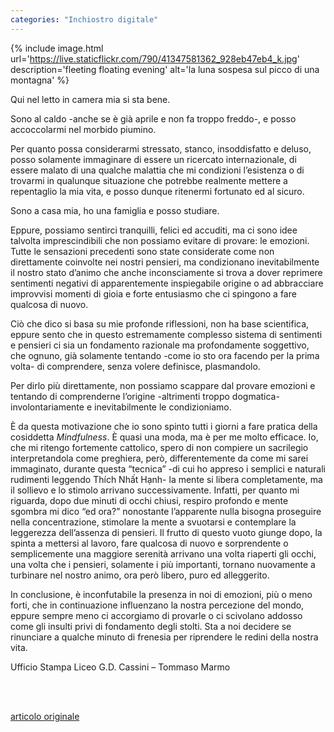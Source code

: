 ```yaml
---
categories: "Inchiostro digitale"
---
```

{% include image.html url='https://live.staticflickr.com/790/41347581362_928eb47eb4_k.jpg' description='fleeting floating evening' alt='la luna sospesa sul picco di una montagna' %}

Qui nel letto in camera mia si sta bene.

Sono al caldo -anche se è già aprile e non fa troppo freddo-, e posso accoccolarmi nel morbido piumino.

Per quanto possa considerarmi stressato, stanco, insoddisfatto e deluso, posso solamente immaginare di essere un ricercato internazionale, di essere malato di una qualche malattia che mi condizioni l’esistenza o di trovarmi in qualunque situazione che potrebbe realmente mettere a repentaglio la mia vita, e posso dunque ritenermi fortunato ed al sicuro.

Sono a casa mia, ho una famiglia e posso studiare.

Eppure, possiamo sentirci tranquilli, felici ed accuditi, ma ci sono idee talvolta imprescindibili che non possiamo evitare di provare: le emozioni. Tutte le sensazioni precedenti sono state considerate come non direttamente coinvolte nei nostri pensieri, ma condizionano inevitabilmente il nostro stato d’animo che anche inconsciamente si trova a dover reprimere sentimenti negativi di apparentemente inspiegabile origine o ad abbracciare improvvisi momenti di gioia e forte entusiasmo che ci spingono a fare qualcosa di nuovo.

Ciò che dico si basa su mie profonde riflessioni, non ha base scientifica, eppure sento che in questo estremamente complesso sistema di sentimenti e pensieri ci sia un fondamento razionale ma profondamente soggettivo, che ognuno, già solamente tentando -come io sto ora facendo per la prima volta- di comprendere, senza volere definisce, plasmandolo.

Per dirlo più direttamente, non possiamo scappare dal provare emozioni e tentando di comprenderne l’origine -altrimenti troppo dogmatica- involontariamente e inevitabilmente le condizioniamo.

È da questa motivazione che io sono spinto tutti i giorni a fare pratica della cosiddetta _Mindfulness_. È quasi una moda, ma è per me molto efficace. Io, che mi ritengo fortemente cattolico, spero di non compiere un sacrilegio interpretandola come preghiera, però, differentemente da come mi sarei immaginato, durante questa “tecnica” -di cui ho appreso i semplici e naturali rudimenti leggendo Thích Nhất Hạnh- la mente si libera completamente, ma il sollievo e lo stimolo arrivano successivamente. Infatti, per quanto mi riguarda, dopo due minuti di occhi chiusi, respiro profondo e mente sgombra mi dico “ed ora?” nonostante l’apparente nulla bisogna proseguire nella concentrazione, stimolare la mente a svuotarsi e contemplare la leggerezza dell’assenza di pensieri. Il frutto di questo vuoto giunge dopo, la spinta a mettersi al lavoro, fare qualcosa di nuovo e sorprendente o semplicemente una maggiore serenità arrivano una volta riaperti gli occhi, una volta che i pensieri, solamente i più importanti, tornano nuovamente a turbinare nel nostro animo, ora però libero, puro ed alleggerito.

In conclusione, è inconfutabile la presenza in noi di emozioni, più o meno forti, che in continuazione influenzano la nostra percezione del mondo, eppure sempre meno ci accorgiamo di provarle o ci scivolano addosso come gli insulti privi di fondamento degli stolti. Sta a noi decidere se rinunciare a qualche minuto di frenesia per riprendere le redini della nostra vita.


Ufficio Stampa Liceo G.D. Cassini – Tommaso Marmo

<br />
<br />

<a href="https://www.rivieratime.news/sogno-occhi-aperti/" rel="noopener" target="_blank">articolo originale</a>
